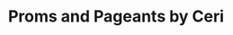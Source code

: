 ---
title: "Proms and Pageants by Ceri"
url: /bristol/proms-and-pageants-by-ceri/
shop: Kleidung
---